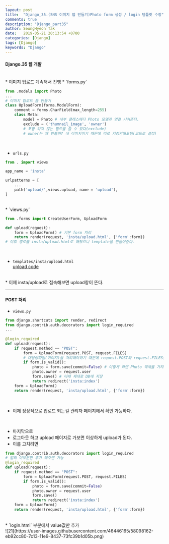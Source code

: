 ```yaml
---
layout: post
title:  "Django_35.(SNS 이미지 앱 만들기)Photo form 생성 / login 템플릿 수정"
comments: true
description: "Django_part35"
author: SeungHyeon Tak
date:   2019-05-21 20:13:54 +0700
categories: [Django]
tags: [Django]
keywords: "Django"
---
```

#### Django.35 웹 개발
<br>
* 이미지 업로드 계속해서 진행
* `forms.py`

```python
from .models import Photo
...
# 이미지 업로드 폼 만들기
class UploadForm(forms.ModelForm):
    comment = forms.CharField(max_length=255)
    class Meta:
        model = Photo # 내부 클래스에다 Photo 모델과 연결 시켜준다.
        exclude = ('thumnail_image', 'owner')
        # 포함 하지 않는 필드를 쓸 수 있다(exclude)
        # owner는 왜 안쓸까? 내 이미지이기 때문에 따로 지정안해도됨(코드로 설정)
```
<br>

* `urls.py`

```python
from . import views

app_name = 'insta'

urlpatterns = [
	...
    path('upload/',views.upload, name = 'upload'),
]
```
<br>
* `views.py`

```python
from .forms import CreateUserForm, UploadForm

def upload(request):
    form = UploadForm() # 기본 form 처리
    return render(request, 'insta/upload.html', {'form':form})
# 이후 경로를 insta/upload.html로 해줬으니 template을 만들어준다.
```
<br>

* `templates/insta/upload.html`<br>
<a href="https://github.com/SeungHyeonTak/HTML-study/blob/master/insta/upload.html">upload code</a>
<br>
* 이제 insta/upload로 접속해보면 upload창이 뜬다.
<br>

*****

#### POST 처리

* `views.py`

```python
from django.shortcuts import render, redirect
from django.contrib.auth.decorators import login_required
...

@login_required
def upload(request):
    if request.method == "POST":
        form = UploadForm(request.POST, request.FILES)
        # 대용량파일(이미지)을 처리해야하기 때문에 request.POST와 request.FILES를 매개변수로 넣어줘야한다.
        if form.is_valid():
            photo = form.save(commit=False) # 이렇게 하면 Photo 객체를 가져오긴 하는데 DB에 저장되진 않는다.
            photo.owner = request.user
            form.save() # 이때 제대로 DB에 저장
            return redirect('insta:index')
    form = UploadForm()
    return render(request, 'insta/upload.html', {'form':form})

```
<br>

* 이제 정상적으로 업로드 되는걸 관리자 페이지에서 확인 가능하다.
<br>

* 마지막으로
* 로그아웃 하고 upload 페이지로 가보면 이상하게 upload가 된다.
* 이를 고치려면

```python
from django.contrib.auth.decorators import login_required
# 밑의 이부분만 추가 해주면 가능
@login_required
def upload(request):
    if request.method == "POST":
        form = UploadForm(request.POST, request.FILES)
        if form.is_valid():
            photo = form.save(commit=False)
            photo.owner = request.user
            form.save()
            return redirect('insta:index')
    form = UploadForm()
    return render(request, 'insta/upload.html', {'form':form})
```
<br>
* `login.html` 부분에서 value값만 추가
<br>
![21](https://user-images.githubusercontent.com/46446165/58098162-eb92cc80-7c13-11e9-8437-73fc39b1d05b.png)


